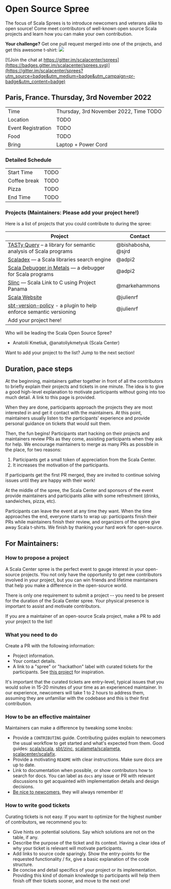 # Open Source Spree

The focus of Scala Sprees is to introduce newcomers and veterans alike to open
source! Come meet contributors of well-known open source Scala projects and
learn how you can make your own contribution.

**Your challenge?** Get one pull request merged into one of the projects, and
get this awesome t-shirt:
![](https://pbs.twimg.com/media/CtnCrtvWAAAO0nE.jpg:small)

[![Join the chat at https://gitter.im/scalacenter/sprees](https://badges.gitter.im/scalacenter/sprees.svg)](https://gitter.im/scalacenter/sprees?utm_source=badge&utm_medium=badge&utm_campaign=pr-badge&utm_content=badge)

## Paris, France. Thursday, 3rd November 2022

|                    |                                                                                                      |
| ------------------ | ---------------------------------------------------------------------------------------------------- |
| Time               | Thursday, 3rd November 2022, Time TODO |
| Location           | TODO |
| Event Registration | TODO |
| Food               | TODO |
| Bring              | Laptop + Power Cord |

### Detailed Schedule

|              |       |
| ------------ | ----- |
| Start Time   | TODO |
| Coffee break | TODO |
| Pizza        | TODO |
| End Time     | TODO |

### Projects (**Maintainers: Please add your project here!**)

Here is a list of projects that you could contribute to during the spree:

| Project                                                                                       | Contact          |
| --------------------------------------------------------------------------------------------- | ---------------- |
| [TASTy Query] – a library for semantic analysis of Scala programs | @bishabosha, @sjrd |
| [Scaladex] — a Scala libraries search engine | @adpi2 |
| [Scala Debugger in Metals] — a debugger for Scala programs | @adpi2 |
| [Slinc] — Scala Link to C using Project Panama | @markehammons |
| [Scala Website] | @julienrf |
| [sbt-version-policy] - a plugin to help enforce semantic versioning | @julienrf |
| Add your project here!                                                                        |             |

[TASTy Query]: https://github.com/scalacenter/tasty-query/issues?q=is%3Aissue+is%3Aopen+label%3A%22good+first+issue%22
[Scaladex]: https://github.com/scalacenter/scaladex/issues?q=is%3Aissue+is%3Aopen+label%3A%22good+first+issue%22
[Scala Debugger in Metals]: https://github.com/scalacenter/scala-debug-adapter/issues?q=is%3Aissue+is%3Aopen+label%3A%22good+first+issue%22
[Slinc]: https://gitlab.com/mhammons/slinc/-/issues
[Scala Website]: https://github.com/scala/docs.scala-lang
[sbt-version-policy]: https://github.com/scalacenter/sbt-version-policy

Who will be leading the Scala Open Source Spree?

- Anatolii Kmetiuk, @anatoliykmetyuk (Scala Center)

Want to add your project to the list? Jump to the next section!

## Duration, pace steps

At the beginning, maintainers gather together in front of all the contributors
to briefly explain their projects and tickets in one minute. The idea is to give
a good high-level explanation to motivate participants without going into too
much detail. A link to this page is provided.

When they are done, participants approach the projects they are most interested
in and get it contact with the maintainers. At this point, maintainers usually
listen to the participants' experience and provide personal guidance on tickets
that would suit them.

Then, the fun begins! Participants start hacking on their projects and
maintainers review PRs as they come, assisting participants when they ask for
help. We encourage maintainers to merge as many PRs as possible in the place,
for two reasons:

1.  Participants get a small token of appreciation from the Scala Center.
2.  It increases the motivation of the participants.

If participants get the first PR merged, they are invited to continue solving
issues until they are happy with their work!

At the middle of the spree, the Scala Center and sponsors of the event provide
maintainers and participants alike with some refreshment (drinks, sandwiches,
pizza, etc).

Participants can leave the event at any time they want. When the time approaches
the end, everyone starts to wrap up: participants finish their PRs while
maintainers finish their review, and organizers of the spree give away Scala
t-shirts. We finish by thanking your hard work for open-source.

## For Maintainers:

### How to propose a project

A Scala Center spree is the perfect event to gauge interest in your open-source
projects. You not only have the opportunity to get new contributors involved in
your project, but you can win friends and lifetime maintainers that help you
make a difference in the open-source world.

There is only one requirement to submit a project -- you need to be present for
the duration of the Scala Center spree. Your physical presence is important to
assist and motivate contributors.

If you are a maintainer of an open-source Scala project, make a PR to add your
project to the list!

### What you need to do

Create a PR with the following information:

- Project information.
- Your contact details.
- A link to a "spree" or "hackathon" label with curated tickets for the
  participants. See
  [this project](https://github.com/sbt/zinc/issues?utf8=✓&q=label:hackathon%20is:issue)
  for inspiration.

It's important that the curated tickets are entry-level, typical issues that you
would solve in 15-20 minutes of your time as an experienced maintainer. In our
experience, newcomers will take 1 to 2 hours to address them, assuming they are
unfamiliar with the codebase and this is their first contribution.

### How to be an effective maintainer

Maintainers can make a difference by tweaking some knobs:

- Provide a `CONTRIBUTING` guide. Contributing guides explain to newcomers the
  usual workflow to get started and what's expected from them. Good guides:
  [scala/scala](https://github.com/scala/scala/blob/2.12.x/CONTRIBUTING.md),
  [sbt/zinc](https://github.com/sbt/zinc/blob/1.x/CONTRIBUTING.md),
  [scalameta/scalameta](https://github.com/scalameta/scalameta/blob/master/CONTRIBUTING.md),
  [scalacenter/scalafix](https://github.com/scala/scala/blob/2.12.x/CONTRIBUTING.md).
- Provide a motivating `README` with clear instructions. Make sure docs are up
  to date.
- Link to documentation when possible, or show contributors how to search for
  docs. You can label as `docs` any issue or PR with relevant discussions to get
  acquainted with implementation details and design decisions.
- [Be nice to newcomers](http://brson.github.io/2017/04/05/minimally-nice-maintainer),
  they will always remember it!

### How to write good tickets

Curating tickets is not easy. If you want to optimize for the highest number of
contributors, we recommend you to:

- Give hints on potential solutions. Say which solutions are not on the table,
  if any.
- Describe the purpose of the ticket and its context. Having a clear idea of why
  your ticket is relevant will motivate participants.
- Add links to source code sparingly. Show the entry-points for the requested
  functionality / fix, give a basic explanation of the code structure.
- Be concise and detail specifics of your project or its implementation.
  Providing this kind of domain knowledge to participants will help them finish
  off their tickets sooner, and move to the next one!
